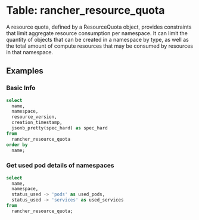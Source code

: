 # Table: rancher_resource_quota

A resource quota, defined by a ResourceQuota object, provides constraints that limit aggregate resource consumption per namespace. It can limit the quantity of objects that can be created in a namespace by type, as well as the total amount of compute resources that may be consumed by resources in that namespace.

## Examples

### Basic Info

```sql
select
  name,
  namespace,
  resource_version,
  creation_timestamp,
  jsonb_pretty(spec_hard) as spec_hard
from
  rancher_resource_quota
order by
  name;
```

### Get used pod details of namespaces

```sql
select
  name,
  namespace,
  status_used -> 'pods' as used_pods,
  status_used -> 'services' as used_services
from
  rancher_resource_quota;
```
